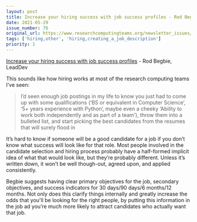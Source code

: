 ```yaml
---
layout: post
title: Increase your hiring success with job success profiles - Rod Begbie, LeadDev
date: 2021-05-29
issue_number: 76
original_url: https://www.researchcomputingteams.org/newsletter_issues/0076
tags: ['hiring,other', 'hiring,creating_a_job_description']
priority: 1
---
```


<!-- markdownlint-disable MD033 -->
<!-- markdownlint-disable MD041 -->
<!-- markdownlint-disable MD049 -->

[Increase your hiring success with job success profiles](https://leaddev.com/hiring-onboarding-retention/increase-your-hiring-success-job-success-profiles) - Rod Begbie, LeadDev

This sounds like how hiring works at most of the research computing teams I’ve seen:

> I’d seen enough job postings in my life to know you just had to come up with some qualifications (‘BS or equivalent in Computer Science’, ‘5+ years experience with Python’, maybe even a cheeky ‘Ability to work both independently and as part of a team’), throw them into a bulleted list, and start picking the best candidates from the resumes that will surely flood in

It’s hard to know if someone will be a good candidate for a job if you don’t know what success will look like for that role.  Most people involved in the candidate selection and hiring process probably have a half-formed implicit idea of what that would look like, but they’re probably different.  Unless it’s written down, it won’t be well though-out, agreed upon, and applied consistently.

Begbie suggests having clear primary objectives for the job, secondary objectives, and success indicators for 30 days/90 days/6 months/12 months.  Not only does this clarify things internally and greatly increase the odds that you'll be looking for the right people, by putting this information in the job ad you’re much more likely to attract candidates who actually want that job.
